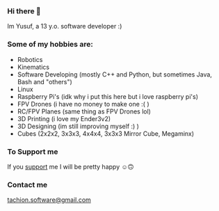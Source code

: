 ### Hi there 👋
Im Yusuf, a 13 y.o. software developer :)

### Some of my hobbies are:
- Robotics
- Kinematics
- Software Developing (mostly C++ and Python, but sometimes Java, Bash and "others")
- Linux
- Raspberry Pi's (idk why i put this here but i love raspberry pi's)
- FPV Drones (i have no money to make one :( )
- RC/FPV Planes (same thing as FPV Drones lol)
- 3D Printing (i love my Ender3v2)
- 3D Designing (im still improving myself :) )
- Cubes (2x2x2, 3x3x3, 4x4x4, 3x3x3 Mirror Cube, Megaminx)

### To Support me
If you [support](https://buymeacoffee.com/MYusuf) me I will be pretty happy ☺️🙃


### Contact me
[tachion.software@gmail.com](mailto:tachion.software@gmail.com)
